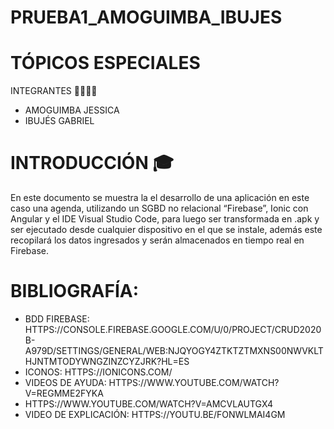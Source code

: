# PRUEBA1_AMOGUIMBA_IBUJES
# TÓPICOS ESPECIALES
INTEGRANTES 👨‍💻👩‍💻
* AMOGUIMBA JESSICA
* IBUJÉS  GABRIEL

# INTRODUCCIÓN 🎓
En este documento se muestra la el desarrollo de una aplicación en este caso una agenda, 
utilizando un SGBD no relacional “Firebase”, Ionic con Angular y el IDE Visual Studio Code, 
para luego ser transformada en .apk y ser ejecutado desde cualquier dispositivo en el que se instale, 
además este recopilará los datos ingresados y serán almacenados en tiempo real en Firebase.


# BIBLIOGRAFÍA:
* BDD FIREBASE: HTTPS://CONSOLE.FIREBASE.GOOGLE.COM/U/0/PROJECT/CRUD2020B-A979D/SETTINGS/GENERAL/WEB:NJQYOGY4ZTKTZTMXNS00NWVKLTHJNTMTODYWNGZINZCYZJRK?HL=ES 
* ICONOS: HTTPS://IONICONS.COM/
* VIDEOS DE AYUDA: HTTPS://WWW.YOUTUBE.COM/WATCH?V=REGMME2FYKA
* HTTPS://WWW.YOUTUBE.COM/WATCH?V=AMCVLAUTGX4 
* VIDEO DE EXPLICACIÓN: HTTPS://YOUTU.BE/FONWLMAI4GM 
